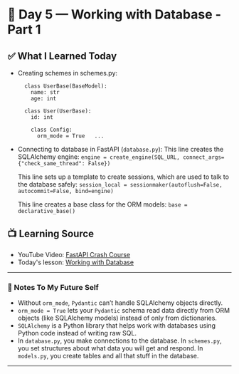 # 📅 Day 5 — Working with Database - Part 1

## ✅ What I Learned Today
- Creating schemes in schemes.py:
  ``` 
    class UserBase(BaseModel):  
      name: str  
      age: int

    class User(UserBase):
      id: int  
      
      class Config:
        orm_mode = True   ...                                       
  ```
- Connecting to database in FastAPI (`database.py`):
   This line creates the SQLAlchemy engine:
    `engine = create_engine(SQL_URL, connect_args={"check_same_thread": False})`

   This line sets up a template to create sessions, which are used to talk to the database safely:
    `session_local = sessionmaker(autoflush=False, autocommit=False, bind=engine)`

   This line creates a base class for the ORM models:
    `base = declarative_base()`



## 📺 Learning Source

- YouTube Video: [FastAPI Crash Course](https://www.youtube.com/watch?v=RUddtw-oqFU&list=PL0lO_mIqDDFXDGav-t4qzQYdX6cfoLxXr)
- Today's lesson: [Working with Database](https://youtu.be/ZXEOw_9h0hg?t=600)

---

### 🧠 Notes To My Future Self
- Without `orm_mode`, `Pydantic` can’t handle SQLAlchemy objects directly.
- `orm_mode = True` lets your `Pydantic` schema read data directly from ORM objects (like SQLAlchemy models) instead of only from dictionaries.
- `SQLAlchemy` is a Python library that helps work with databases using Python code instead of writing raw SQL.
- In `database.py`, you make connections to the database. 
  In `schemes.py`, you set structures about what data you will get and respond. 
  In `models.py`, you create tables and all that stuff in the database.
---
